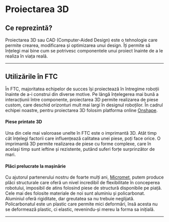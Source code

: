 # **Proiectarea 3D**

## **Ce reprezintă?**

Proiectarea 3D sau CAD (Computer-Aided Design) este o tehnologie care permite crearea,
modificarea și optimizarea unui design. Îți permite să înțelegi mai bine cum se potrivesc
componentele unui proiect înainte de a le realiza în viața reală.

<hr>

## **Utilizările în FTC**

În FTC, majoritatea echipelor de succes își proiectează în întregime roboții înainte
de a-i construi din diverse motive. Pe lângă înțelegerea mai bună a interacțiunii între
componente, proiectarea 3D permite realizarea de piese custom, care deschid orizonturi mult mai
largi în designul roboților. În cadrul echipei noastre, pentru proiectarea 3D folosim
platforma online <a href="https://www.onshape.com/en/">Onshape</a>.

#### **Piese printate 3D**

Una din cele mai valoroase unelte în FTC este o imprimantă 3D. Atât timp cât înțelegi
factorii care influențează calitatea unei piese, poți face orice. O imprimantă 3D permite
realizarea de piese cu forme complexe, care în același timp sunt ieftine și rezistente,
putând suferi forțe surprinzător de mari.

#### **Plăci prelucrate la mașinărie**

Cu ajutorul partenerului nostru de foarte mulți ani, <a href="https://www.micromet.ro/" target="_blank">Micromet</a>, putem produce plăci
structurale care oferă un nivel incredibil de flexibilitate în conceperea robotului,
imposibil de atins folosind piese de structură disponibile pe piață. Cele mai des
folosite materiale de noi sunt aluminiu și policarbonat. Aluminiul oferă rigiditate, dar
greutatea sa nu trebuie neglijată. Policarbonatul este un plastic care permite mici
deformări, însă acesta nu se deformează plastic, ci elastic, revenindu-și mereu la forma
sa inițială.

<hr>
